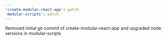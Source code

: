```yaml
---
'create-modular-react-app': patch
'modular-scripts': patch
---
```


Removed initial git commit of create-modular-react-app and upgraded node
versions in modular-scripts
